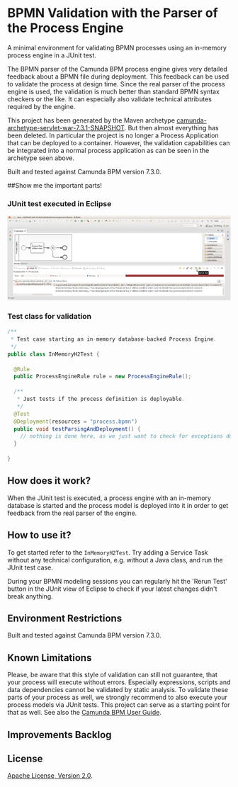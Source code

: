 # BPMN Validation with the Parser of the Process Engine

A minimal environment for validating BPMN processes using an in-memory process engine in a JUnit test.

The BPMN parser of the Camunda BPM process engine gives very detailed feedback about a BPMN file during deployment. This feedback can be used to validate the process at design time. Since the real parser of the process engine is used, the validation is much better than standard BPMN syntax checkers or the like. It can especially also validate technical attributes required by the engine.

This project has been generated by the Maven archetype
[camunda-archetype-servlet-war-7.3.1-SNAPSHOT](http://docs.camunda.org/latest/guides/user-guide/#process-applications-maven-project-templates-archetypes).
But then almost everything has been deleted.
In particular the project is no longer a Process Application that can be deployed to a container.
However, the validation capabilities can be integrated into a normal process application as can be seen in the archetype seen above. 

Built and tested against Camunda BPM version 7.3.0.

##Show me the important parts!

### JUnit test executed in Eclipse
![Camunda JUnit test in Eclipse](screenshot.png)

### Test class for validation
```java
/**
 * Test case starting an in-memory database-backed Process Engine.
 */
public class InMemoryH2Test {

  @Rule
  public ProcessEngineRule rule = new ProcessEngineRule();

  /**
   * Just tests if the process definition is deployable.
   */
  @Test
  @Deployment(resources = "process.bpmn")
  public void testParsingAndDeployment() {
    // nothing is done here, as we just want to check for exceptions during deployment
  }

}
```

## How does it work?
When the JUnit test is executed, a process engine with an in-memory database is started and the process model is deployed into it in order to get feedback from the real parser of the engine.

## How to use it?
To get started refer to the `InMemoryH2Test`. Try adding a Service Task without any technical configuration, e.g. without a Java class, and run the JUnit test case.

During your BPMN modeling sessions you can regularly hit the 'Rerun Test' button in the JUnit view of Eclipse to check if your latest changes didn't break anything.

## Environment Restrictions
Built and tested against Camunda BPM version 7.3.0.

## Known Limitations
Please, be aware that this style of validation can still not guarantee, that your process will execute without errors.
Especially expressions, scripts and data dependencies cannot be validated by static analysis.
To validate these parts of your process as well, we strongly recommend to also execute your process models via JUnit tests.
This project can serve as a starting point for that as well. See also the [Camunda BPM User Guide](http://docs.camunda.org/latest/guides/user-guide/#testing). 

## Improvements Backlog

## License
[Apache License, Version 2.0](http://www.apache.org/licenses/LICENSE-2.0).
